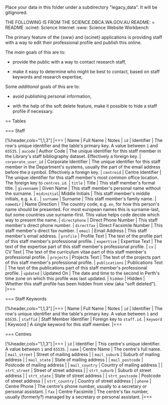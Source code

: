 Place your data in this folder under a subdirectory "legacy_data". It will be gitignored.

THE FOLLOWING IS FROM THE SCIENCE.DBCA.WA.GOV.AU README:
= README
:scinet: Science Internet
:sww: Science Website Workbench

The primary feature of the {sww} and {scinet} applications is providing staff with a way to edit their professional profile and publish this online.

The _main_ goals of this are to:

-   provide the public with a way to contact research staff,

-   make it easy to determine who might be best to contact, based on staff keywords and research expertise,

Some _additional_ goals of this are to:

-   avoid publishing personal information,

-   with the help of the soft delete feature, make it possible to hide a staff profile if necessary.

== Tables

=== Staff

[%header,cols="1,1,3"]
|===
| Name | Full Name | Notes
| `id` | Identifier | The row's unique identifier and the table's primary key. A value between `1` and `65535`.
| `aucode` | Author Code | The unique identifier for this staff member in the Library's staff bibliography dataset. Effectively a foreign key.
| `corporate_user_id` | Corporate Identifier | The unique identifier for this staff member in the Department's systems, usually the part of the email address before the `@` symbol. Effectively a foreign key.
| `centreid` | Centre Identifier | The unique identifier for this staff member's most common office location. The foreign key to `centres.id`.
| `title` | Title | This staff member's formal title.
| `givenname` | Given Name | This staff member's personal name without the surname.
| `midinitial`| Middle Initials | This staff member's middle initials, e.g. `A.E.`
| `surname` | Surname | This staff member's family name.
| `namedir` | Name Direction | The country code, e.g. `en`, for how this person's name should be presented. For most european names this is surname-last, but some countries use surname-first. This value helps code decide which way to present the name.
| `directphone` | Direct Phone Number | This staff member's direct phone number.
| `directfax` | Direct Facsimile Number | This staff member's direct fax number.
| `email` | Email Address | This staff member's email address.
| `profile` | Profile Text | The text of the profile part of this staff member's professional profile.
| `expertise` | Expertise Text | The text of the expertise part of this staff member's professional profile.
| `cv` | CV Text | The text of the curriculum vitae part of this staff member's professional profile.
| `projects` | Projects Text | The text of the projects part of this staff member's professional profile.
| `publications` | Publications Text | The text of the publications part of this staff member's professional profile.
| `updated` | Updated On | The date and time to the second in Perth's time zone on which this profile was last updated.
| `hidden` | Hidden | Whether this staff profile has been hidden from view (aka "soft deleted").
|===

=== Staff Keywords

[%header,cols="1,1,3"]
|===
| Name | Full Name | Notes
| `id` | Identifier | The row's unique identifier and the table's primary key. A value between `1` and `65535`.
| `staffid` | Staff Member Identifier | Foreign key to `staff.id`.
| `keyword` | Keyword | A single keyword for this staff member.
|===

=== Centres

[%header,cols="1,1,3"]
|===
| `id` | Identifier | This centre's unique identifier. A value between `1` and `65535`.
| `name` | Centre Name | The centre's full name.
| `mail_street` | Street of mailing address |
| `mail_suburb` | Suburb of mailing address |
| `mail_state` | State of mailing address |
| `mail_postcode` | Postcode of mailing address |
| `mail_country` | Country of mailing address |
| `strt_street` | Street of street address |
| `strt_suburb` | Suburb of street address |
| `strt_state` | State of street address |
| `strt_postcode` | Postcode of street address |
| `strt_country` | Country of street address |
| `phone` | Centre Phone | The centre's phone number, usually to a secretary or personal assistant.
| `fax` | Centre Facsimile | The centre's fax number, usually (formerly?) managed by a secretary or personal assistant.
|===
